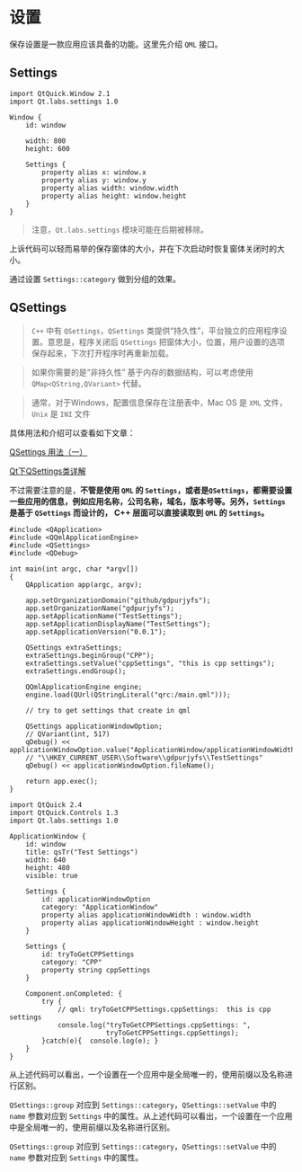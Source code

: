 # 设置

保存设置是一款应用应该具备的功能。这里先介绍 `QML` 接口。

## Settings

```
import QtQuick.Window 2.1
import Qt.labs.settings 1.0

Window {
    id: window

    width: 800
    height: 600

    Settings {
        property alias x: window.x
        property alias y: window.y
        property alias width: window.width
        property alias height: window.height
    }
}
```

> 注意，`Qt.labs.settings` 模块可能在后期被移除。

上诉代码可以轻而易举的保存窗体的大小，并在下次启动时恢复窗体关闭时的大小。

通过设置 `Settings::category` 做到分组的效果。

## QSettings

> `C++` 中有 `QSettings`，`QSettings` 类提供“持久性”，平台独立的应用程序设置。意思是，程序关闭后 `QSettings` 把窗体大小，位置，用户设置的选项保存起来，下次打开程序时再重新加载。

> 如果你需要的是“非持久性” 基于内存的数据结构，可以考虑使用 `QMap<QString,QVariant>` 代替。

> 通常，对于Windows，配置信息保存在注册表中，Mac OS 是 `XML` 文件，`Unix` 是 `INI` 文件

具体用法和介绍可以查看如下文章：

[QSettings 用法（一）](http://blog.csdn.net/styyzxjq2009/article/details/8193594)

[Qt下QSettings类详解](http://yiluohuanghun.blog.51cto.com/3407300/952807)

不过需要注意的是，**不管是使用 `QML` 的 `Settings`，或者是`QSettings`，都需要设置一些应用的信息，例如应用名称，公司名称，域名，版本号等。另外，`Settings` 是基于 `QSettings` 而设计的， C++ 层面可以直接读取到 `QML` 的 `Settings`。**

```
#include <QApplication>
#include <QQmlApplicationEngine>
#include <QSettings>
#include <QDebug>

int main(int argc, char *argv[])
{
    QApplication app(argc, argv);

    app.setOrganizationDomain("github/gdpurjyfs");
    app.setOrganizationName("gdpurjyfs");
    app.setApplicationName("TestSettings");
    app.setApplicationDisplayName("TestSettings");
    app.setApplicationVersion("0.0.1");

    QSettings extraSettings;
    extraSettings.beginGroup("CPP");
    extraSettings.setValue("cppSettings", "this is cpp settings");
    extraSettings.endGroup();

    QQmlApplicationEngine engine;
    engine.load(QUrl(QStringLiteral("qrc:/main.qml")));

    // try to get settings that create in qml

    QSettings applicationWindowOption;
    // QVariant(int, 517)
    qDebug() << applicationWindowOption.value("ApplicationWindow/applicationWindowWidth");
    // "\\HKEY_CURRENT_USER\\Software\\gdpurjyfs\\TestSettings"
    qDebug() << applicationWindowOption.fileName();

    return app.exec();
}
```

```
import QtQuick 2.4
import QtQuick.Controls 1.3
import Qt.labs.settings 1.0

ApplicationWindow {
    id: window
    title: qsTr("Test Settings")
    width: 640
    height: 480
    visible: true

    Settings {
        id: applicationWindowOption
        category: "ApplicationWindow"
        property alias applicationWindowWidth : window.width
        property alias applicationWindowHeight : window.height
    }

    Settings {
        id: tryToGetCPPSettings
        category: "CPP"
        property string cppSettings
    }

    Component.onCompleted: {
        try {
            // qml: tryToGetCPPSettings.cppSettings:  this is cpp settings
            console.log("tryToGetCPPSettings.cppSettings: ",
                        tryToGetCPPSettings.cppSettings);
        }catch(e){  console.log(e); }
    }
}
```

从上述代码可以看出，一个设置在一个应用中是全局唯一的，使用前缀以及名称进行区别。

`QSettings::group` 对应到 `Settings::category`，`QSettings::setValue` 中的 `name` 参数对应到 `Settings` 中的属性。从上述代码可以看出，一个设置在一个应用中是全局唯一的，使用前缀以及名称进行区别。

`QSettings::group` 对应到 `Settings::category`，`QSettings::setValue` 中的 `name` 参数对应到 `Settings` 中的属性。